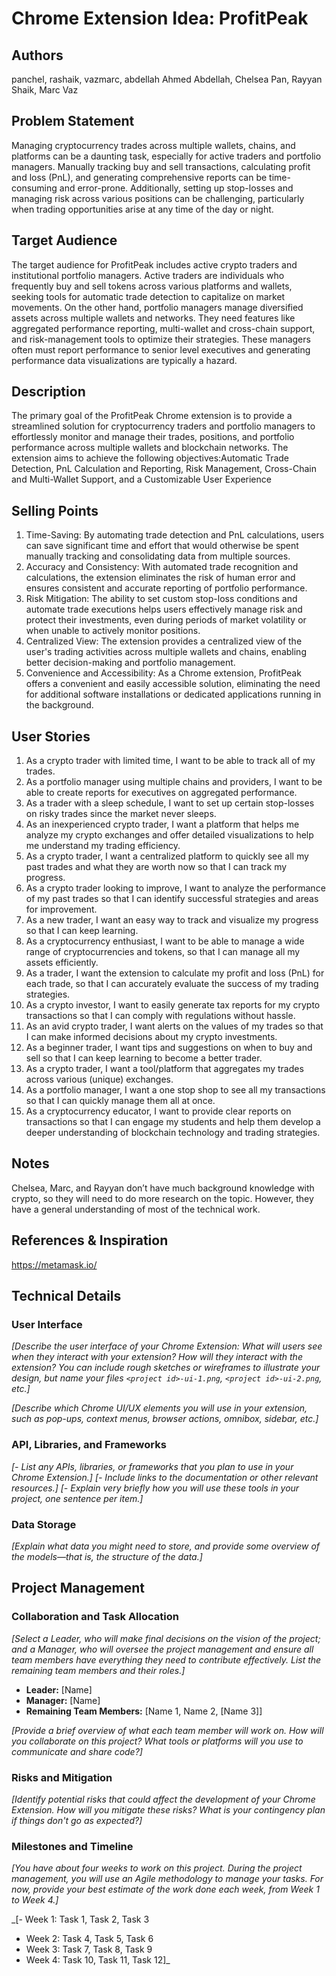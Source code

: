 # Chrome Extension Idea: ProfitPeak

## Authors

panchel, rashaik, vazmarc, abdellah
Ahmed Abdellah, Chelsea Pan, Rayyan Shaik, Marc Vaz

## Problem Statement

Managing cryptocurrency trades across multiple wallets, chains, and platforms can be a daunting task, especially for active traders and portfolio managers. Manually tracking buy and sell transactions, calculating profit and loss (PnL), and generating comprehensive reports can be time-consuming and error-prone. Additionally, setting up stop-losses and managing risk across various positions can be challenging, particularly when trading opportunities arise at any time of the day or night.

## Target Audience

The target audience for ProfitPeak includes active crypto traders and institutional portfolio managers. Active traders are individuals who frequently buy and sell tokens across various platforms and wallets, seeking tools for automatic trade detection to capitalize on market movements. On the other hand, portfolio managers manage diversified assets across multiple wallets and networks. They need features like aggregated performance reporting, multi-wallet and cross-chain support, and risk-management tools to optimize their strategies. These managers often must report performance to senior level executives and generating performance data visualizations are typically a hazard. 

## Description

The primary goal of the ProfitPeak Chrome extension is to provide a streamlined solution for cryptocurrency traders and portfolio managers to effortlessly monitor and manage their trades, positions, and portfolio performance across multiple wallets and blockchain networks. The extension aims to achieve the following objectives:Automatic Trade Detection, PnL Calculation and Reporting, Risk Management, Cross-Chain and Multi-Wallet Support, and a Customizable User Experience

## Selling Points

1. Time-Saving: By automating trade detection and PnL calculations, users can save significant time and effort that would otherwise be spent manually tracking and consolidating data from multiple sources.
2. Accuracy and Consistency: With automated trade recognition and calculations, the extension eliminates the risk of human error and ensures consistent and accurate reporting of portfolio performance.
3. Risk Mitigation: The ability to set custom stop-loss conditions and automate trade executions helps users effectively manage risk and protect their investments, even during periods of market volatility or when unable to actively monitor positions.
4. Centralized View: The extension provides a centralized view of the user's trading activities across multiple wallets and chains, enabling better decision-making and portfolio management.
5. Convenience and Accessibility: As a Chrome extension, ProfitPeak offers a convenient and easily accessible solution, eliminating the need for additional software installations or dedicated applications running in the background.

## User Stories

1. As a crypto trader with limited time, I want to be able to track all of my trades.
2. As a portfolio manager using multiple chains and providers, I want to be able to create reports for executives on aggregated performance.
3. As a trader with a sleep schedule, I want to set up certain stop-losses on risky trades since the market never sleeps.
4. As an inexperienced crypto trader, I want a platform that helps me analyze my crypto exchanges and offer detailed visualizations to help me understand my trading efficiency.
5. As a crypto trader, I want a centralized platform to quickly see all my past trades and what they are worth now so that I can track my progress.
6. As a crypto trader looking to improve, I want to analyze the performance of my past trades so that I can identify successful strategies and areas for improvement.
7. As a new trader, I want an easy way to track and visualize my progress so that I can keep learning.
8. As a cryptocurrency enthusiast, I want to be able to manage a wide range of cryptocurrencies and tokens, so that I can manage all my assets efficiently.
9. As a trader, I want the extension to calculate my profit and loss (PnL) for each trade, so that I can accurately evaluate the success of my trading strategies.
10. As a crypto investor, I want to easily generate tax reports for my crypto transactions so that I can comply with regulations without hassle.
11. As an avid crypto trader, I want alerts on the values of my trades so that I can make informed decisions about my crypto investments.
12. As a beginner trader, I want tips and suggestions on when to buy and sell so that I can keep learning to become a better trader.
13. As a crypto trader, I want a tool/platform that aggregates my trades across various (unique) exchanges.
14. As a portfolio manager, I want a one stop shop to see all my transactions so that I can quickly manage them all at once. 
15. As a cryptocurrency educator, I want to provide clear reports on transactions so that I can engage my students and help them develop a deeper understanding of blockchain technology and trading strategies.

## Notes

Chelsea, Marc, and Rayyan don’t have much background knowledge with crypto, so they will need to do more research on the topic. However, they have a general understanding of most of the technical work.

## References & Inspiration

https://metamask.io/ 

## Technical Details

### User Interface

_[Describe the user interface of your Chrome Extension: What will users see when they interact with your extension? How will they interact with the extension? You can include rough sketches or wireframes to illustrate your design, but name your files `<project id>-ui-1.png`, `<project id>-ui-2.png`, etc.]_

_[Describe which Chrome UI/UX elements you will use in your extension, such as pop-ups, context menus, browser actions, omnibox, sidebar, etc.]_

### API, Libraries, and Frameworks

_[- List any APIs, libraries, or frameworks that you plan to use in your Chrome Extension.]_
_[- Include links to the documentation or other relevant resources.]_
_[- Explain very briefly how you will use these tools in your project, one sentence per item.]_

### Data Storage

_[Explain what data you might need to store, and provide some overview of the models—that is, the structure of the data.]_

## Project Management

### Collaboration and Task Allocation

_[Select a Leader, who will make final decisions on the vision of the project; and a Manager, who will oversee the project management and ensure all team members have everything they need to contribute effectively. List the remaining team members and their roles.]_

- **Leader:** [Name]
- **Manager:** [Name]
- **Remaining Team Members:** [Name 1, Name 2, [Name 3]]

_[Provide a brief overview of what each team member will work on. How will you collaborate on this project? What tools or platforms will you use to communicate and share code?]_

### Risks and Mitigation

_[Identify potential risks that could affect the development of your Chrome Extension. How will you mitigate these risks? What is your contingency plan if things don't go as expected?]_

### Milestones and Timeline

_[You have about four weeks to work on this project. During the project management, you will use an Agile methodology to manage your tasks. For now, provide your best estimate of the work done each week, from Week 1 to Week 4.]_

_[- Week 1: Task 1, Task 2, Task 3
- Week 2: Task 4, Task 5, Task 6
- Week 3: Task 7, Task 8, Task 9
- Week 4: Task 10, Task 11, Task 12]_
